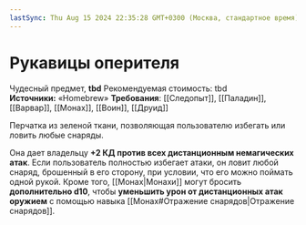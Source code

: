 ```yaml
---
lastSync: Thu Aug 15 2024 22:35:28 GMT+0300 (Москва, стандартное время)
---
```

# Рукавицы оперителя

Чудесный предмет, **tbd**
Рекомендуемая стоимость: tbd
**Источники:** «Homebrew»
**Требования**: [[Следопыт]], [[Паладин]], [[Варвар]], [[Монах]], [[Воин]], [[Друид]]

Перчатка из зеленой ткани, позволяющая пользователю избегать или ловить любые снаряды.

Она дает владельцу **+2 КД против всех дистанционным немагических атак**. Если пользователь полностью избегает атаки, он ловит любой снаряд, брошенный в его сторону, при условии, что его можно поймать одной рукой. Кроме того, [[Монах|Монахи]] могут бросить **дополнительно d10**, чтобы **уменьшить урон от дистанционных атак оружием** с помощью навыка [[Монах#Отражение снарядов|Отражение снарядов]].